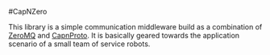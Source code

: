 #CapNZero

This library is a simple communication middleware build as a combination of [ZeroMQ](zeromq.org) and [CapnProto](capnproto.org). It is basically geared towards the application scenario of a small team of service robots.
